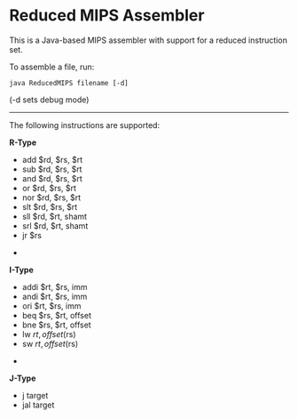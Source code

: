 Reduced MIPS Assembler
======================

This is a Java-based MIPS assembler with support for a reduced instruction set.

To assemble a file, run:

`java ReducedMIPS filename [-d]`

(-d sets debug mode)

---

The following instructions are supported:

**R-Type**
* add $rd, $rs, $rt
* sub $rd, $rs, $rt
* and $rd, $rs, $rt
* or $rd, $rs, $rt
* nor $rd, $rs, $rt
* slt $rd, $rs, $rt
* sll $rd, $rt, shamt
* srl $rd, $rt, shamt
* jr $rs

-
**I-Type**
* addi $rt, $rs, imm
* andi $rt, $rs, imm
* ori $rt, $rs, imm
* beq $rs, $rt, offset
* bne $rs, $rt, offset
* lw $rt, offset($rs)
* sw $rt, offset($rs)

-
**J-Type**
* j target
* jal target
